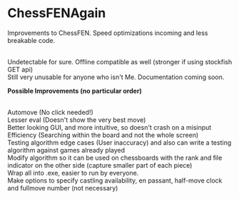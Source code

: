 # ChessFENAgain
Improvements to ChessFEN. Speed optimizations incoming and less breakable code.

<br>
Undetectable for sure. Offline compatible as well (stronger if using stockfish GET api)

<br>
Still very unusable for anyone who isn't Me. Documentation coming soon.


**Possible Improvements (no particular order)** 

<br> Automove (No click needed!)
<br> Lesser eval (Doesn't show the very best move)
<br> Better looking GUI, and more intuitive, so doesn't crash on a misinput
<br> Efficiency (Searching within the board and not the whole screen)
<br> Testing algorithm edge cases (User inaccuracy) and also can write a testing algorithm against games already played
<br> Modify algorithm so it can be used on chessboards with the rank and file indicator on the other side (capture smaller part of each piece)
<br> Wrap all into .exe, easier to run by everyone.
<br> Make options to specify castling availability, en passant, half-move clock and fullmove number (not necessary)

